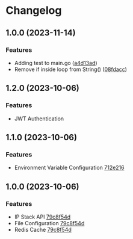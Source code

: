 # Changelog

## 1.0.0 (2023-11-14)


### Features

* Adding test to main.go ([a4d13ad](https://github.com/levelsoftware/echoip/commit/a4d13ad0edcc3c9dd591ad1aa26d2b50b8528168))
* Remove if inside loop from String() ([08fdacc](https://github.com/levelsoftware/echoip/commit/08fdacc08254a53169a19ff7f14cfad4c70655c1))

## 1.2.0 (2023-10-06)

### Features

- JWT Authentication

## 1.1.0 (2023-10-06)

### Features

- Environment Variable Configuration [712e216](https://github.com/levelsoftware/echoip/commit/712e2166d51fdb85229f52caa380743245f31dfa)


## 1.0.0 (2023-10-06)

### Features

- IP Stack API [79c8f54d](https://github.com/levelsoftware/echoip/pull/6/commits/79c8f54d4459e69f151cdca917a60ce805b5066f)
- File Configuration [79c8f54d](https://github.com/levelsoftware/echoip/pull/6/commits/79c8f54d4459e69f151cdca917a60ce805b5066f)
- Redis Cache [79c8f54d](https://github.com/levelsoftware/echoip/pull/6/commits/79c8f54d4459e69f151cdca917a60ce805b5066f)
